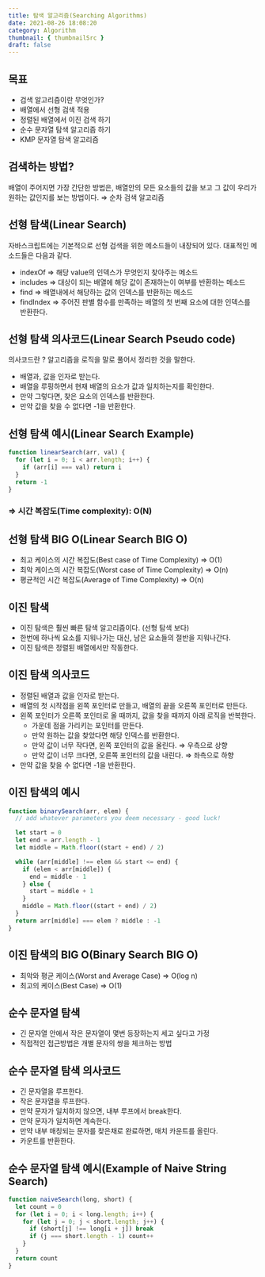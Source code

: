 ```yaml
---
title: 탐색 알고리즘(Searching Algorithms)
date: 2021-08-26 18:08:20
category: Algorithm
thumbnail: { thumbnailSrc }
draft: false
---
```


## 목표

- 검색 알고리즘이란 무엇인가?
- 배열에서 선형 검색 적용
- 정렬된 배열에서 이진 검색 하기
- 순수 문자열 탐색 알고리즘 하기
- KMP 문자열 탐색 알고리즘

## 검색하는 방법?

배열이 주어지면 가장 간단한 방법은, 배열안의 모든 요소들의 값을 보고 그 값이 우리가 원하는 값인지를 보는 방법이다. ⇒ 순차 검색 알고리즘

## 선형 탐색(Linear Search)

자바스크립트에는 기본적으로 선형 검색을 위한 메소드들이 내장되어 있다. 대표적인 메소드들은 다음과 같다.

- indexOf ⇒ 해당 value의 인덱스가 무엇인지 찾아주는 메소드
- includes ⇒ 대상이 되는 배열에 해당 값이 존재하는이 여부를 반환하는 메소드
- find ⇒ 배열내에서 해당하는 값의 인덱스를 반환하는 메소드
- findIndex ⇒ 주어진 판별 함수를 만족하는 배열의 첫 번째 요소에 대한 인덱스를 반환한다.

## 선형 탐색 의사코드(Linear Search Pseudo code)

의사코드란 ? 알고리즘을 로직을 말로 풀어서 정리한 것을 말한다.

- 배열과, 값을 인자로 받는다.
- 배열을 루핑하면서 현재 배열의 요소가 값과 일치하는지를 확인한다.
- 만약 그렇다면, 찾은 요소의 인덱스를 반환한다.
- 만약 값을 찾을 수 없다면 -1을 반환한다.

## 선형 탐색 예시(Linear Search Example)

```jsx
function linearSearch(arr, val) {
  for (let i = 0; i < arr.length; i++) {
    if (arr[i] === val) return i
  }
  return -1
}
```

### ⇒ 시간 복잡도(Time complexity): O(N)

## 선형 탐색 BIG O(Linear Search BIG O)

- 최고 케이스의 시간 복잡도(Best case of Time Complexity) ⇒ O(1)
- 최악 케이스의 시간 복잡도(Worst case of Time Complexity) ⇒ O(n)
- 평균적인 시간 복잡도(Average of Time Complexity) ⇒ O(n)

## 이진 탐색

- 이진 탐색은 훨씬 빠른 탐색 알고리즘이다. (선형 탐색 보다)
- 한번에 하나씩 요소를 지워나가는 대신, 남은 요소들의 절반을 지워나간다.
- 이진 탐색은 정렬된 배열에서만 작동한다.

## 이진 탐색 의사코드

- 정렬된 배열과 값을 인자로 받는다.
- 배열의 첫 시작점을 왼쪽 포인터로 만들고, 배열의 끝을 오른쪽 포인터로 만든다.
- 왼쪽 포인터가 오른쪽 포인터로 올 때까지, 값을 찾을 때까지 아래 로직을 반복한다.
  - 가운데 점을 가리키는 포인터를 만든다.
  - 만약 원하는 값을 찾았다면 해당 인덱스를 반환한다.
  - 만약 값이 너무 작다면, 왼쪽 포인터의 값을 올린다. ⇒ 우측으로 상향
  - 만약 값이 너무 크다면, 오른쪽 포인터의 값을 내린다. ⇒ 좌측으로 하향
- 만약 값을 찾을 수 없다면 -1을 반환한다.

## 이진 탐색의 예시

```jsx
function binarySearch(arr, elem) {
  // add whatever parameters you deem necessary - good luck!

  let start = 0
  let end = arr.length - 1
  let middle = Math.floor((start + end) / 2)

  while (arr[middle] !== elem && start <= end) {
    if (elem < arr[middle]) {
      end = middle - 1
    } else {
      start = middle + 1
    }
    middle = Math.floor((start + end) / 2)
  }
  return arr[middle] === elem ? middle : -1
}
```

## 이진 탐색의 BIG O(Binary Search BIG O)

- 최악와 평균 케이스(Worst and Average Case) ⇒ O(log n)
- 최고의 케이스(Best Case) ⇒ O(1)

## 순수 문자열 탐색

- 긴 문자열 안에서 작은 문자열이 몇번 등장하는지 세고 싶다고 가정
- 직접적인 접근방법은 개별 문자의 쌍을 체크하는 방법

## 순수 문자열 탐색 의사코드

- 긴 문자열을 루프한다.
- 작은 문자열을 루프한다.
- 만약 문자가 일치하지 않으면, 내부 루프에서 break한다.
- 만약 문자가 일치하면 계속한다.
- 만약 내부 매칭되는 문자를 찾은채로 완료하면, 매치 카운트를 올린다.
- 카운트를 반환한다.

## 순수 문자열 탐색 예시(Example of Naive String Search)

```jsx
function naiveSearch(long, short) {
  let count = 0
  for (let i = 0; i < long.length; i++) {
    for (let j = 0; j < short.length; j++) {
      if (short[j] !== long[i + j]) break
      if (j === short.length - 1) count++
    }
  }
  return count
}
```
